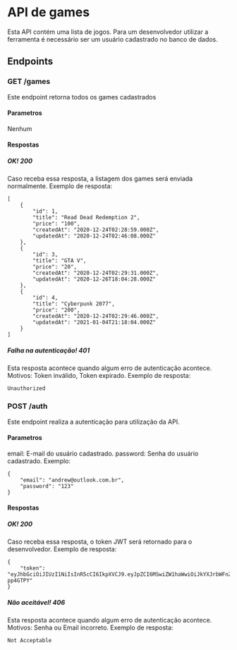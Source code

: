 # API de games
Esta API contém uma lista de jogos.
Para um desenvolvedor utilizar a ferramenta é necessário ser um usuário cadastrado no banco de dados.

## Endpoints

### GET /games
Este endpoint retorna todos os games cadastrados
#### Parametros
Nenhum
#### Respostas
##### OK! 200
Caso receba essa resposta, a listagem dos games será enviada normalmente.
Exemplo de resposta:
```
[
    {
        "id": 1,
        "title": "Read Dead Redemption 2",
        "price": "100",
        "createdAt": "2020-12-24T02:28:59.000Z",
        "updatedAt": "2020-12-24T02:46:08.000Z"
    },
    {
        "id": 3,
        "title": "GTA V",
        "price": "20",
        "createdAt": "2020-12-24T02:29:31.000Z",
        "updatedAt": "2020-12-26T18:04:28.000Z"
    },
    {
        "id": 4,
        "title": "Cyberpunk 2077",
        "price": "200",
        "createdAt": "2020-12-24T02:29:46.000Z",
        "updatedAt": "2021-01-04T21:18:04.000Z"
    }
]
```
##### Falha na autenticação! 401
Esta resposta acontece quando algum erro de autenticação acontece. Motivos: Token inválido, Token expirado. Exemplo de resposta: 
```
Unauthorized
```

### POST /auth
Este endpoint realiza a autenticação para utilização da API.
#### Parametros
email: E-mail do usuário cadastrado.
password: Senha do usuário cadastrado.
Exemplo:
```
{
    "email": "andrew@outlook.com.br",
    "password": "123"
}
```
#### Respostas
##### OK! 200
Caso receba essa resposta, o token JWT será retornado para o desenvolvedor.
Exemplo de resposta:
```
{
    "token": "eyJhbGciOiJIUzI1NiIsInR5cCI6IkpXVCJ9.eyJpZCI6MSwiZW1haWwiOiJkYXJrbWFnZUBvdXRsb29rLmNvbS5iciIsImlhdCI6MTYwOTg4NDExNywiZXhwIjoxNjA5OTcwNTE3fQ.bdwGVi_UZnPJ2i956doqNfnIbBS_P9yzIgm-pp4GTPY"
}
```
##### Não aceitável! 406
Esta resposta acontece quando algum erro de autenticação acontece. Motivos: Senha ou Email incorreto. Exemplo de resposta: 
```
Not Acceptable
```
